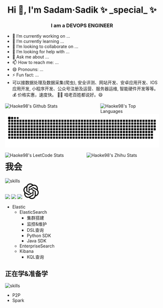 
<h1 align="center">Hi 👋, I'm Sadam·Sadik ✨ _special_ ✨ </h1>
<h3 align="center">I am a DEVOPS ENGINEER</h3>
<!---<img align="right" alt="Coding" width="400" src="https://media.giphy.com/media/qgQUggAC3Pfv687qPC/giphy.gif"><br />--->

- 🔭 I’m currently working on ...
- 🌱 I’m currently learning ...
- 👯 I’m looking to collaborate on ...
- 🤔 I’m looking for help with ...
- 💬 Ask me about ...
- 📫 How to reach me: ...
- 😄 Pronouns: ...
- ⚡ Fun fact: ...
- 可以接数据处理及数据采集(爬虫), 安全评测、网站开发、安卓应用开发、IOS应用开发, 小程序开发、公众号注册及运营、服务器运维, 智能硬件开发等等。 💰 价格实惠，速度快。 👨🏻 咱老百姓都说好。😄 
<div width="100%">
  <img align="left" alt="Haoke98's Github Stats" src="https://github-readme-stats.vercel.app/api?username=Haoke98&show_icons=true&include_all_commits=true&count_private=true&theme=tokyonight&hide_border=true" width="56%"/>
  <img align="right" alt="Haoke98's Top Languages" src="https://github-readme-stats.vercel.app/api/top-langs/?username=Haoke98&langs_count=20&layout=compact&count_private=true&theme=tokyonight&hide_border=true" width="38%"/>
</div>

![github contribution grid snake animation](https://raw.githubusercontent.com/Haoke98/Haoke98/main/github-contribution-grid-snake-sissa.svg#gh-dark-mode-only)


<div width="100%">
  <img align="left" src="https://stats.justsong.cn/api/github?username=Haoke98&theme=blue-green" alt="Haoke98's LeetCode Stats" width="47%" />
  <img align="right" src="https://stats.justsong.cn/api/csdn?id=weixin_43066097&theme=blue-green" alt="Haoke98's Zhihu Stats" width="47%" /> 
</div>


<h1>我会</h1>

![skills](https://skillicons.dev/icons?i=c,cpp,cs,dotnet,go,py,pytorch,tensorflow,django,flask,fastapi,regex,selenium,html,css,js,ts,jquery,bootstrap,threejs,nextjs,electron,webpack,vue,vite,nodejs,express,java,spring,rabbitmq,maven,gradle,php,md,latex,svg,matlab,qt,unity,cmake,raspberrypi,arduino,git,linux,bsd,nginx,docker,hibernate,mysql,postgresql,sqlite,mongodb,redis,bash,powershell,vim,eclipse,visualstudio,vscode,idea,androidstudio,postman,ps,autocad,cloudflare,azure,github,githubactions,gitlab,stackoverflow)
<br/>
<a href="https://qdrant.tech/"><img width="10%" src="https://github.com/qdrant/qdrant/raw/master/docs/logo.svg"></a>
<a href="https://huggingface.co/"><img width="10%" src="https://huggingface.co/front/assets/huggingface_logo-noborder.svg"></a>
<a href="https://vitepress.dev/"><img width="10%" src="https://vitepress.dev/vitepress-logo-mini.svg"></a>
<a href="https://platform.openai.com"><img width="10%" src="openai.svg"></a>
* Elastic
  * ElasticSearch
    * 集群搭建
    * 监控&维护
    * DSL查询
    * Python SDK
    * Java SDK
  * EnterpriseSearch
  * Kibana
    * KQL查询


## 正在学&准备学

![skills](https://skillicons.dev/icons?i=swift,rust,kotlin,flutter,dart,zig,scala,kafka,perl,ruby,lua,babel,coffeescript,aiscript,tauri,react,atom,sass,windicss,d3,wordpress,unreal,blender,figma,pr,ai,ae,ipfs,kubernetes,dynamodb,openstack,appwrite,vercel)
* P2P
* Spark
